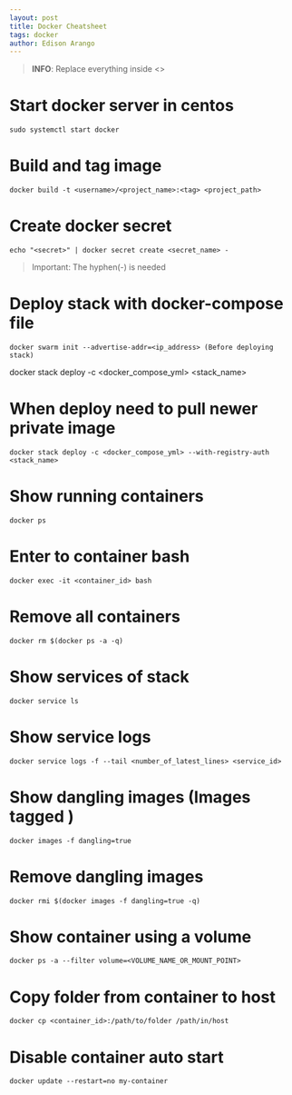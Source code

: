 ```yaml
---
layout: post
title: Docker Cheatsheet
tags: docker
author: Edison Arango
---
```


> **INFO**: Replace everything inside <>

# Start docker server in centos
```
sudo systemctl start docker
```

# Build and tag image
```
docker build -t <username>/<project_name>:<tag> <project_path>
```

# Create docker secret
```
echo "<secret>" | docker secret create <secret_name> -
```
> Important: The hyphen(-) is needed  

# Deploy stack with docker-compose file
```
docker swarm init --advertise-addr=<ip_address> (Before deploying stack)
```
docker stack deploy -c <docker_compose_yml> <stack_name>

# When deploy need to pull newer private image
```
docker stack deploy -c <docker_compose_yml> --with-registry-auth <stack_name>
```

# Show running containers
```
docker ps
```

# Enter to container bash
```
docker exec -it <container_id> bash
```

# Remove all containers
```
docker rm $(docker ps -a -q)
```

# Show services of stack
```
docker service ls
```

# Show service logs
```
docker service logs -f --tail <number_of_latest_lines> <service_id>
```

# Show dangling images (Images tagged <none>)
```
docker images -f dangling=true
```

# Remove dangling images
```
docker rmi $(docker images -f dangling=true -q)
```

# Show container using a volume
```
docker ps -a --filter volume=<VOLUME_NAME_OR_MOUNT_POINT>
```

# Copy folder from container to host
```
docker cp <container_id>:/path/to/folder /path/in/host
```

# Disable container auto start
```
docker update --restart=no my-container
```
